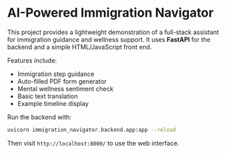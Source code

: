# AI-Powered Immigration Navigator

This project provides a lightweight demonstration of a full-stack assistant for immigration guidance and wellness support. It uses **FastAPI** for the backend and a simple HTML/JavaScript front end.

Features include:

- Immigration step guidance
- Auto-filled PDF form generator
- Mental wellness sentiment check
- Basic text translation
- Example timeline display

Run the backend with:

```bash
uvicorn immigration_navigator.backend.app:app --reload
```

Then visit `http://localhost:8000/` to use the web interface.
